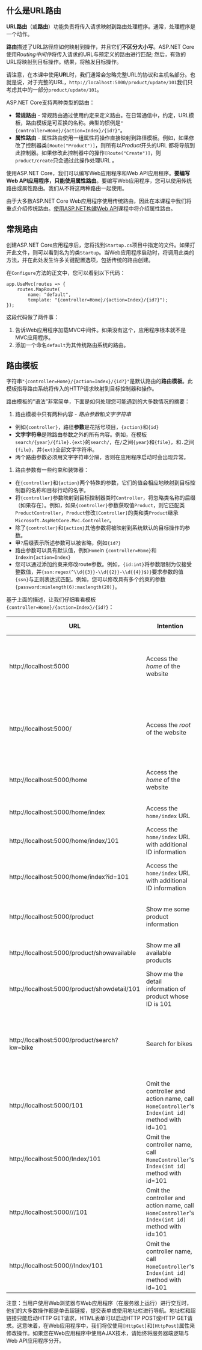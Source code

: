 ## 什么是URL路由

**URL路由**（或**路由**）功能负责将传入请求映射到路由处理程序。通常，处理程序是一个动作。

**路由**描述了URL路径应如何映射到操作，并且它们**不区分大小写**。ASP.NET Core使用*Routing中间件*将传入请求的URL与预定义的路由进行匹配; 然后，有效的URL将映射到目标操作。结果，将触发目标操作。

请注意，在本课中使用**URL**时，我们通常会忽略完整URL的协议和主机名部分。也就是说，对于完整的URL，`http://localhost:5000/product/update/101`我们只考虑其中的一部分`product/update/101`。

ASP.NET Core支持两种类型的路由：

- **常规路由** - 常规路由通过使用约定来定义路由。在日常通信中，约定，URL模板，路由模板是可互换的名称。典型的惯例是`"{controller=Home}/{action=Index}/{id?}"`。
- **属性路由** - 属性路由使用一组属性将操作直接映射到路径模板。例如，如果修改了控制器类`[Route("Product")]`，则所有以*Product*开头的URL 都将导航到此控制器。如果修改此控制器中的操作`[Route("Create")]`，则`product/create`只会通过此操作处理URL 。

使用ASP.NET Core，我们可以编写Web应用程序和Web API应用程序。**要编写Web API应用程序，只能使用属性路由**。要编写Web应用程序，您可以使用传统路由或属性路由。我们从不将这两种路由一起使用。

由于大多数ASP.NET Core Web应用程序使用传统路由，因此在本课程中我们将重点介绍传统路由。[使用ASP.NET构建Web API](https://www.edx.org/course/build-web-apis-using-asp-net-microsoft-dev247x)课程中将介绍属性路由。

## 常规路由

创建ASP.NET Core应用程序后，您将找到`Startup.cs`项目中指定的文件。如果打开此文件，则可以看到名为的类`Startup`。当Web应用程序启动时，将调用此类的方法，并在此处发生许多关键配置选项，包括传统的路由创建。

在`Configure`方法的正文中，您可以看到以下代码：

```
app.UseMvc(routes => {
    routes.MapRoute(
        name: "default",
        template: "{controller=Home}/{action=Index}/{id?}");
});
```

这段代码做了两件事：

1. 告诉Web应用程序加载MVC中间件。如果没有这个，应用程序根本就不是MVC应用程序。
2. 添加一个命名`default`为其传统路由系统的路由。

## 路由模板

字符串`"{controller=Home}/{action=Index}/{id?}"`是默认路由的**路由模板**。此模板指导路由系统将传入的HTTP请求映射到目标控制器和操作。

路由模板的“语法”非常简单，下面是如何处理您可能遇到的大多数情况的摘要：

1. 路由模板中只有两种内容 - *路由参数*和*文字字符串*

- 例如`{controller}`，路径**参数**是花括号项目，`{action}`和`{id}`
- **文字字符串**是除路由参数之外的所有内容。例如，在模板`search/{year}/{file}.{ext}`的`search/`，在`/`之间`{year}`和`{file}`，和`.`之间`{file}`，并`{ext}`全部文字字符串。
- 两个路由参数必须用文字字符串分隔，否则在应用程序启动时会出现异常。

1. 路由参数有一些约束和装饰器：

- 在`{controller}`和`{action}`两个特殊的参数，它们的值会相应地映射到目标控制器的名称和目标行动的名字。
- 将`{controller}`参数映射到目标控制器类时`Controller`，将忽略类名称的后缀（如果存在）。例如，如果`{controller}`参数获取值`Product`，则它匹配类`ProductController`，`Product`修改`[Controller]`的类和类`Product`继承`Microsoft.AspNetCore.Mvc.Controller`。
- 除了`{controller}`和`{action}`其他参数将被映射到系统默认的目标操作的参数。
- 甲`?`后缀表示所述参数可以被省略，例如`{id?}`
- 路由参数可以具有默认值，例如`Home`in `{controller=Home}`和`Index`in`{action=Index}`
- 您可以通过添加约束来修改route参数。例如，`{id:int}`将参数限制为仅接受整数值，并`{ssn:regex(^\\d{{3}}-\\d{{2}}-\\d{{4}}$)}`要求参数的值`{ssn}`与正则表达式匹配。例如，您可以修改具有多个约束的参数`{password:minlength(6):maxlength(20)}`。

基于上面的描述，让我们仔细看看模板`{controller=Home}/{action=Index}/{id?}`：

| URL                                          | Intention                                                    | Is Valid | Comments                                                     | Maps To                                              |
| -------------------------------------------- | ------------------------------------------------------------ | -------- | ------------------------------------------------------------ | ---------------------------------------------------- |
| http://localhost:5000                        | Access the *home* of the website                             | Yes      | Controller name, action name and ID parameter are all omitted | `HomeController`'s `Index()`method                   |
| http://localhost:5000/                       | Access the *root* of the website                             | Yes      | Controller name, action name and ID parameter are all omitted | `HomeController`'s `Index()`method                   |
| http://localhost:5000/home                   | Access the *home* of the website                             | Yes      | Action name and ID parameter are omitted                     | `HomeController`'s `Index()`method                   |
| http://localhost:5000/home/index             | Access the `home/index` URL                                  | Yes      | Only the ID parameter is omitted                             | `HomeController`'s `Index()`method                   |
| http://localhost:5000/home/index/101         | Access the `home/index` URL with additional ID information   | Yes      | All parameters get value assigned                            | `HomeController`'s `Index(int id)` method            |
| http://localhost:5000/home/index?id=101      | Access the `home/index` URL with additional ID information   | Yes      | ID is passing through query string                           | `HomeController`'s `Index(int id)` method            |
| http://localhost:5000/product                | Show me some product information                             | Yes      | Action name and ID parameter are omitted                     | `ProductController`'s `Index`method                  |
| http://localhost:5000/product/showavailable  | Show me all available products                               | Yes      | We don't need ID here, so it's omitted                       | `ProductController`'s `ShowAvailable` method         |
| http://localhost:5000/product/showdetail/101 | Show me the detail information of product whose ID is 101    | Yes      | All parameters get value assigned                            | `ProductController`'s `ShowDetail(int id)`method     |
| http://localhost:5000/product/search?kw=bike | Search for bikes                                             | Yes      | We don't need ID here, but the target method must have a parameter named `kw` | `ProductController`'s `Search(string kw)`method      |
| http://localhost:5000/101                    | Omit the controller and action name, call `HomeController`'s `Index(int id)` method with id=101 | Yes      | You will get a `404 Not Found` error                         | `101Controller`'s `Index`action, which doesn't exist |
| http://localhost:5000/Index/101              | Omit the controller name, call `HomeController`'s `Index(int id)` method with id=101 | Yes      | You will get a `404 Not Found` error                         | `IndexController`'s `101`action, which doesn't exist |
| http://localhost:5000///101                  | Omit the controller and action name, call `HomeController`'s `Index(int id)` method with id=101 | No       | It is not a valid HTTP URL at all                            | –                                                    |
| http://localhost:5000//Index/101             | Omit the controller name, call `HomeController`'s `Index(int id)` method with id=101 | No       | It is not a valid HTTP URL at all                            | –                                                    |

注意：当用户使用Web浏览器与Web应用程序（在服务器上运行）进行交互时，他们的大多数操作都是单击超链接，提交表单或使用地址栏进行导航。地址栏和超链接只能启动HTTP GET请求，HTML表单可以启动HTTP POST或HTTP GET请求。这意味着，在Web应用程序中，我们将仅使用`[HttpGet]`和`[HttpPost]`属性来修改操作。如果您在Web应用程序中使用AJAX技术，请始终将服务器端逻辑与Web API应用程序分开。 